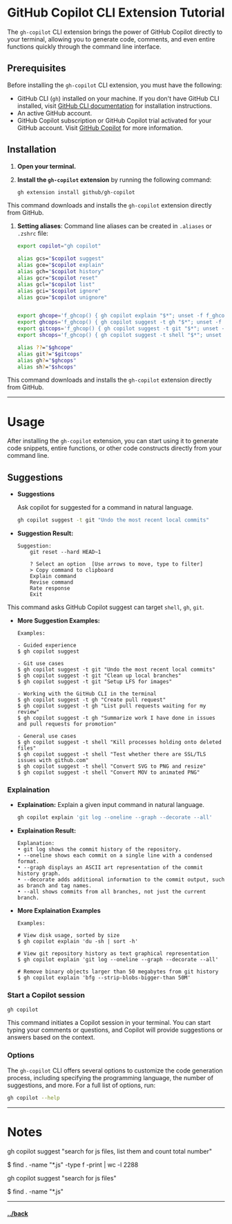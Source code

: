 # GitHub Copilot CLI Extension Tutorial

The `gh-copilot` CLI extension brings the power of GitHub Copilot directly to your terminal, allowing you to generate code, comments, and even entire functions quickly through the command line interface.

## Prerequisites

Before installing the `gh-copilot` CLI extension, you must have the following:
- GitHub CLI (`gh`) installed on your machine. If you don't have GitHub CLI installed, visit [GitHub CLI documentation](https://cli.github.com/manual/installation) for installation instructions.
- An active GitHub account.
- GitHub Copilot subscription or GitHub Copilot trial activated for your GitHub account. Visit [GitHub Copilot](https://copilot.github.com/) for more information.

## Installation

1. **Open your terminal.**

2. **Install the `gh-copilot` extension** by running the following command:

    ```bash
    gh extension install github/gh-copilot
    ```

This command downloads and installs the `gh-copilot` extension directly from GitHub.


1. **Setting aliases**:
   Command line aliases can be created in `.aliases` or `.zshrc` file:

    ```bash
    export copilot="gh copilot"

    alias gcs="$copilot suggest"
    alias gce="$copilot explain"
    alias gch="$copilot history"
    alias gcr="$copilot reset"
    alias gcl="$copilot list"
    alias gci="$copilot ignore"
    alias gcu="$copilot unignore"


    export ghcope='f_ghcop() { gh copilot explain "$*"; unset -f f_ghcop; }; f_ghcop'
    export ghcops='f_ghcop() { gh copilot suggest -t gh "$*"; unset -f f_ghcop; }; f_ghcop'
    export gitcops='f_ghcop() { gh copilot suggest -t git "$*"; unset -f f_ghcop; }; f_ghcop'
    export shcops='f_ghcop() { gh copilot suggest -t shell "$*"; unset -f f_ghcop; }; f_ghcop'

    alias ??="$ghcope"
    alias git?="$gitcops"
    alias gh?="$ghcops"
    alias sh?="$shcops"
    ```

This command downloads and installs the `gh-copilot` extension directly from GitHub.


---
# Usage

After installing the `gh-copilot` extension, you can start using it to generate code snippets, entire functions, or other code constructs directly from your command line.


## Suggestions

- **Suggestions**

    Ask copilot for suggested for a command in natural language.

    ```bash
    gh copilot suggest -t git "Undo the most recent local commits"
    ```

- **Suggestion Result:**
    ```
    Suggestion:
        git reset --hard HEAD~1
        
        ? Select an option  [Use arrows to move, type to filter]
        > Copy command to clipboard
        Explain command
        Revise command
        Rate response
        Exit
  ```

This command asks GitHub Copilot suggest can target `shell`, `gh`, `git`.


- **More Suggestion Examples:**
    ```
    Examples:

    - Guided experience
    $ gh copilot suggest

    - Git use cases
    $ gh copilot suggest -t git "Undo the most recent local commits" 
    $ gh copilot suggest -t git "Clean up local branches" 
    $ gh copilot suggest -t git "Setup LFS for images" 

    - Working with the GitHub CLI in the terminal
    $ gh copilot suggest -t gh "Create pull request"
    $ gh copilot suggest -t gh "List pull requests waiting for my review"
    $ gh copilot suggest -t gh "Summarize work I have done in issues and pull requests for promotion"

    - General use cases
    $ gh copilot suggest -t shell "Kill processes holding onto deleted files"
    $ gh copilot suggest -t shell "Test whether there are SSL/TLS issues with github.com"
    $ gh copilot suggest -t shell "Convert SVG to PNG and resize"
    $ gh copilot suggest -t shell "Convert MOV to animated PNG"
    ```



### Explaination

- **Explaination:** Explain a given input command in natural language.

    ```bash
    gh copilot explain 'git log --oneline --graph --decorate --all'
    ```

- **Explaination Result:**
    ```
    Explanation:                       
    • git log shows the commit history of the repository.
    • --oneline shows each commit on a single line with a condensed format.
    • --graph displays an ASCII art representation of the commit history graph.
    • --decorate adds additional information to the commit output, such as branch and tag names.
    • --all shows commits from all branches, not just the current branch.  
  ```



- **More Explaination Examples**
    ```
    Examples:

    # View disk usage, sorted by size
    $ gh copilot explain 'du -sh | sort -h'

    # View git repository history as text graphical representation
    $ gh copilot explain 'git log --oneline --graph --decorate --all'

    # Remove binary objects larger than 50 megabytes from git history
    $ gh copilot explain 'bfg --strip-blobs-bigger-than 50M'
    ```



### Start a Copilot session

  ```sh
  gh copilot
  ```

  This command initiates a Copilot session in your terminal. You can start typing your comments or questions, and Copilot will provide suggestions or answers based on the context.


### Options

The `gh-copilot` CLI offers several options to customize the code generation process, including specifying the programming language, the number of suggestions, and more. For a full list of options, run:

```bash
gh copilot --help
```





--- 
# Notes




gh copilot suggest "search for js files, list them and count total number"

$ find . -name "*.js" -type f -print | wc -l
    2288


gh copilot suggest "search for js files"


$ find . -name "*.js"


---

#### [../back](../README.md)
